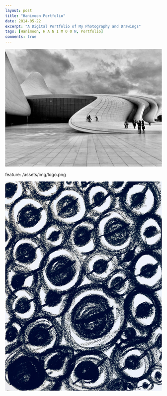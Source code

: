 ```yaml
---
layout: post
title: "Hanimoon Portfolio"
date: 2014-05-22
excerpt: "A Digital Portfolio of My Photography and Drawings"
tags: [Hanimoon, H A N I M O O N, Portfolio]
comments: true
---
```


![HaniMoon ](https://github.com/haniiimooon/haniiimooon.github.io/raw/master/assets/img/background.jpg) 

feature: /assets/img/logo.png 

![HaniMoon ](https://github.com/haniiimooon/haniiimooon.github.io/raw/master/assets/img/IMG_1844.JPG) 
